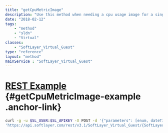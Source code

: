 ```yaml
---
title: "getCpuMetricImage"
description: "Use this method when needing a cpu usage image for a single guest.  It will gather the correct input parameters for the generic graphing utility automatically based on the snapshot specified. "
date: "2018-02-12"
tags:
    - "method"
    - "sldn"
    - "Virtual"
classes:
    - "SoftLayer_Virtual_Guest"
type: "reference"
layout: "method"
mainService : "SoftLayer_Virtual_Guest"
---
```


# [REST Example](#getCpuMetricImage-example) <a href="/article/rest/"><i class="fas fa-question"></i></a> {#getCpuMetricImage-example .anchor-link} 
```bash
curl -g -u $SL_USER:$SL_APIKEY -X POST -d '{"parameters": [enum, dateTime]}' \
'https://api.softlayer.com/rest/v3.1/SoftLayer_Virtual_Guest/{SoftLayer_Virtual_GuestID}/getCpuMetricImage'
```
